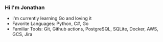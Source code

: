 ### Hi I'm Jonathan
- I'm currently learning Go and loving it
- Favorite Languages: Python, C#, Go
- Familiar Tools: Git, Github actions, PostgreSQL, SQLite, Docker, AWS, GCS, Jira





<!--
<a href="https://github.com/MechamJonathan/github-readme-stats">
  <img height=150 align="center" src="https://github-readme-stats.vercel.app/api?username=MechamJonathan&hide=issues,contribs&show_icons=true&theme=transparent" />
</a>
-->


<!--
I'm currently on the look out for a role in backend web development, ideally writing Go or Python. I'd especially love to work at a startup on a tight knit team where I can make an impact quickly. If you're hiring, let's chat!
-->
